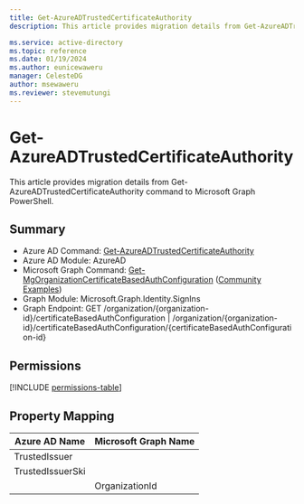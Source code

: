```yaml
---
title: Get-AzureADTrustedCertificateAuthority
description: This article provides migration details from Get-AzureADTrustedCertificateAuthority command to Microsoft Graph PowerShell.

ms.service: active-directory
ms.topic: reference
ms.date: 01/19/2024
ms.author: eunicewaweru
manager: CelesteDG
author: msewaweru
ms.reviewer: stevemutungi
---
```


# Get-AzureADTrustedCertificateAuthority

This article provides migration details from Get-AzureADTrustedCertificateAuthority command to Microsoft Graph PowerShell.

## Summary

+ Azure AD Command: [Get-AzureADTrustedCertificateAuthority](/powershell/module/azuread/get-azureadtrustedcertificateauthority)
+ Azure AD Module: AzureAD
+ Microsoft Graph Command: [Get-MgOrganizationCertificateBasedAuthConfiguration](/powershell/module/microsoft.graph.identity.signins/get-mgorganizationcertificatebasedauthconfiguration) ([Community Examples](https://github.com/orgs/msgraph/discussions?discussions_q=Get-MgOrganizationCertificateBasedAuthConfiguration))
+ Graph Module: Microsoft.Graph.Identity.SignIns
+ Graph Endpoint:  GET /organization/{organization-id}/certificateBasedAuthConfiguration | /organization/{organization-id}/certificateBasedAuthConfiguration/{certificateBasedAuthConfiguration-id}

## Permissions

[!INCLUDE [permissions-table](~/graphref/api-reference/v1.0/includes/permissions/certificatebasedauthconfiguration-get-permissions.md)]

## Property Mapping

|Azure AD Name|Microsoft Graph Name|
|---|---|
|TrustedIssuer||
|TrustedIssuerSki||
||OrganizationId|